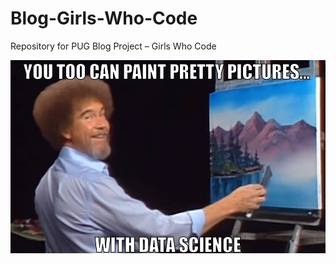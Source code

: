 # Blog-Girls-Who-Code
Repository for PUG Blog Project – Girls Who Code

![](https://raw.githubusercontent.com/stat231-s21/Blog-Girls-Who-Code/main/images/s2g2-economics.png)

